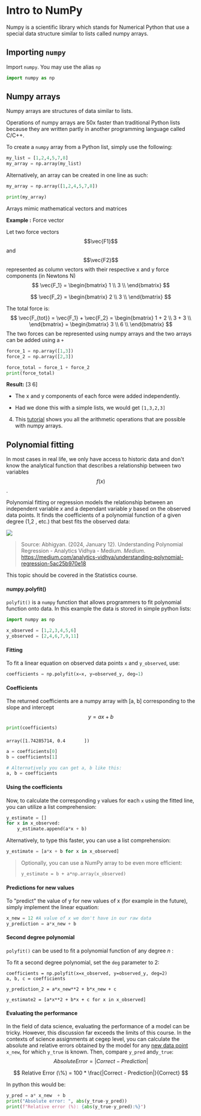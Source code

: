 # Intro to NumPy

Numpy is a scientific library which stands for Numerical Python that use a special data structure similar to lists called numpy arrays.



## Importing `numpy`

Import `numpy`. You may use the alias `np`

```python
import numpy as np
```



## Numpy arrays

Numpy arrays are structures of data similar to lists. 

Operations of numpy arrays are 50x faster than traditional Python lists because they are written partly in another programming language called C/C++. 



To create a `numpy` array from a Python list, simply use the following:

```python
my_list = [1,2,4,5,7,8]
my_array = np.array(my_list)

```

Alternatively, an array can be created in one line as such: 

```python
my_array = np.array([1,2,4,5,7,8])

print(my_array)
```

Arrays mimic mathematical vectors and matrices

**Example :** Force vector

 Let two force vectors $$\vec{F1}$$ and $$\vec{F2}$$ represented as column vectors with their respective x and y force components (in Newtons N)
$$
\vec{F_1}  = \begin{bmatrix}
           1  \\
           3  \\
         \end{bmatrix}
$$

$$
\vec{F_2}  = \begin{bmatrix}
   2 \\
   3 \\
 \end{bmatrix}
$$

The total force is:
$$
\vec{F_{tot}} = \vec{F_1} + \vec{F_2}
= \begin{bmatrix}
   1 + 2 \\
   3 + 3 \\
 \end{bmatrix} 
 = \begin{bmatrix}
   3 \\
   6 \\
 \end{bmatrix}
$$
The two forces can be represented using numpy arrays and the two arrays can be added using a `+`

```python
force_1 = np.array([1,3])
force_2 = np.array([2,3])

force_total = force_1 + force_2
print(force_total)
```



**Result:**  [3 6] 

- The x and y components of each force were added independently.

- Had we done this with a simple lists, we would get `[1,3,2,3]`



4. This [tutorial](https://www.programiz.com/python-programming/numpy/basic-array-operations) shows you all the arithmetic operations that are possible with numpy arrays. 





## **Polynomial fitting**

In most cases in real life, we only have access to historic data and don't know the analytical function that describes a relationship between two variables $$f(x)$$. 

Polynomial fitting or regression models the relationship between an independent variable $x$ and a dependant variable $y$ based on the observed data points. It finds the coefficients of a polynomial function of a given degree (1,2 , etc.) that best fits the observed data:

<img src="https://miro.medium.com/v2/resize:fit:828/format:webp/1*_UaCxPswsCxkj9JzYXCiWg.png"/>

> Source: Abhigyan. (2024, January 12). Understanding Polynomial Regression - Analytics Vidhya - Medium. *Medium*. https://medium.com/analytics-vidhya/understanding-polynomial-regression-5ac25b970e18

This topic should be covered in the Statistics course. 

#### **numpy.polyfit()**

`polyfit()` is a `numpy` function that allows programmers to fit polynomial function onto data. In this example the data is stored in simple python lists:

```python
import numpy as np

x_observed = [1,2,3,4,5,6]
y_observed = [2,4,6,7,9,11]
```

#### Fitting

To fit a linear equation on observed data points `x` and `y_observed`, use: 

```python
coefficients = np.polyfit(x=x, y=observed_y, deg=1)
```

#### Coefficients

The returned coefficients are a numpy array with [a, b]  corresponding to the slope and intercept $$y = ax + b $$

```python
print(coefficients)
```

#### 

```text
array([1.74285714, 0.4       ])
```



```python
a = coefficients[0]
b = coefficients[1]

# Alternatively you can get a, b like this:
a, b = coefficients
```

#### Using the coefficients

Now, to calculate the corresponding `y` values for each `x` using the fitted line, you can utilize a list comprehension:

```python
y_estimate = []
for x in x_observed:
	y_estimate.append(a*x + b)
```

Alternatively, to type this faster, you can use a list comprehension:

```python
y_estimate = [a*x + b for x in x_observed]
```

> Optionally, you can use a NumPy array to be even more efficient:
>
> ```python
> y_estimate = b + a*np.array(x_observed)
> ```

#### Predictions for new values

To "predict" the value of y for new values of x (for example in the future), simply implement the linear equation: 

```python
x_new = 12 #A value of x we don't have in our raw data
y_prediction = a*x_new + b 
```

#### Second degree polynomial

`polyfit()` can be used to fit a polynomial function of any degree $n$ : 

To fit a second degree polynomial, set the `deg` parameter to 2:

```
coefficients = np.polyfit(x=x_observed, y=observed_y, deg=2)
a, b, c = coefficients 

y_prediction_2 = a*x_new**2 + b*x_new + c

y_estimate2 = [a*x**2 + b*x + c for x in x_observed]
```

#### Evaluating the performance 

In the field of data science, evaluating the performance of a model can be tricky. However, this discussion far exceeds the limits of this course. In the contexts of science assignments at cegep level, you can calculate the absolute and relative errors obtained by the model for any <u>new data point</u> `x_new`, for which `y_true` is known. Then, compare `y_pred` and`y_true`:
$$
Absolute Error = | Correct - Prediction|
$$

$$
Relative Error (\%) = 100 * \frac{|Correct - Prediction|}{Correct}
$$

In python this would be:

```python
y_pred = a* x_new  + b
print("Absolute error: ", abs(y_true-y_pred))
print(f"Relative error (%): {abs(y_true-y_pred):%}")
```

